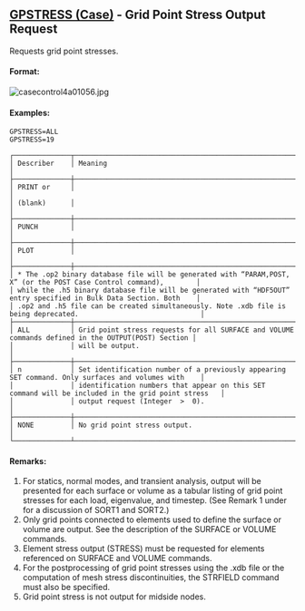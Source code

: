 ## [GPSTRESS (Case)](https://help.hexagonmi.com/bundle/MSC_Nastran_2022.4/page/Nastran_Combined_Book/qrg/casecontrol4a/TOC.GPSTRESS.Case.xhtml) - Grid Point Stress Output Request

Requests grid point stresses.

#### Format:

![casecontrol4a01056.jpg](https://help-be.hexagonmi.com/bundle/MSC_Nastran_2022.4/page/Nastran_Combined_Book/qrg/casecontrol4a/../../../assets/casecontrol4a01056.jpg?_LANG=enus)  

#### Examples:

```nastran
GPSTRESS=ALL
GPSTRESS=19
```

```text
┌──────────────┬────────────────────────────────────────────────────────────────────────────────────────────────────┐
│ Describer    │ Meaning                                                                                            │
├──────────────┼────────────────────────────────────────────────────────────────────────────────────────────────────┤
│ PRINT or     │                                                                                                    │
│ (blank)      │                                                                                                    │
├──────────────┼────────────────────────────────────────────────────────────────────────────────────────────────────┤
│ PUNCH        │                                                                                                    │
├──────────────┼────────────────────────────────────────────────────────────────────────────────────────────────────┤
│ PLOT         │                                                                                                    │
├──────────────┼────────────────────────────────────────────────────────────────────────────────────────────────────┤
│ * The .op2 binary database file will be generated with “PARAM,POST, X” (or the POST Case Control command),        │
│ while the .h5 binary database file will be generated with “HDF5OUT” entry specified in Bulk Data Section. Both    │
│ .op2 and .h5 file can be created simultaneously. Note .xdb file is being deprecated.                              │
├──────────────┼────────────────────────────────────────────────────────────────────────────────────────────────────┤
│ ALL          │ Grid point stress requests for all SURFACE and VOLUME commands defined in the OUTPUT(POST) Section │
│              │ will be output.                                                                                    │
├──────────────┼────────────────────────────────────────────────────────────────────────────────────────────────────┤
│ n            │ Set identification number of a previously appearing SET command. Only surfaces and volumes with    │
│              │ identification numbers that appear on this SET command will be included in the grid point stress   │
│              │ output request (Integer  >  0).                                                                    │
├──────────────┼────────────────────────────────────────────────────────────────────────────────────────────────────┤
│ NONE         │ No grid point stress output.                                                                       │
└──────────────┴────────────────────────────────────────────────────────────────────────────────────────────────────┘
```

#### Remarks:

1. For statics, normal modes, and transient analysis, output will be presented for each surface or volume as a tabular listing of grid point stresses for each load, eigenvalue, and timestep. (See Remark 1 under   for a discussion of SORT1 and SORT2.)
2. Only grid points connected to elements used to define the surface or volume are output. See the description of the SURFACE or VOLUME commands.
3. Element stress output (STRESS) must be requested for elements referenced on SURFACE and VOLUME commands.
4. For the postprocessing of grid point stresses using the .xdb file or the computation of mesh stress discontinuities, the STRFIELD command must also be specified.
5. Grid point stress is not output for midside nodes.

